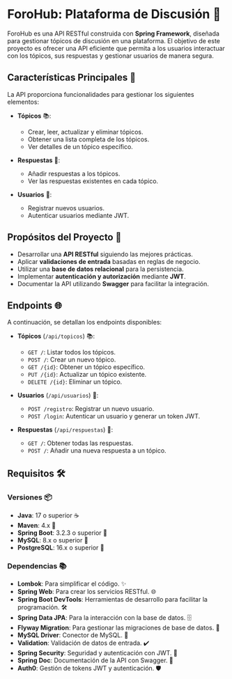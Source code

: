# ForoHub: Plataforma de Discusión 🎉

ForoHub es una API RESTful construida con **Spring Framework**, diseñada para gestionar tópicos de discusión en una plataforma. El objetivo de este proyecto es ofrecer una API eficiente que permita a los usuarios interactuar con los tópicos, sus respuestas y gestionar usuarios de manera segura.

## Características Principales 🚀

La API proporciona funcionalidades para gestionar los siguientes elementos:

- **Tópicos** 📚:
  - Crear, leer, actualizar y eliminar tópicos.
  - Obtener una lista completa de los tópicos.
  - Ver detalles de un tópico específico.

- **Respuestas** 💬:
  - Añadir respuestas a los tópicos.
  - Ver las respuestas existentes en cada tópico.

- **Usuarios** 👤:
  - Registrar nuevos usuarios.
  - Autenticar usuarios mediante JWT.

## Propósitos del Proyecto 🎯

- Desarrollar una **API RESTful** siguiendo las mejores prácticas.
- Aplicar **validaciones de entrada** basadas en reglas de negocio.
- Utilizar una **base de datos relacional** para la persistencia.
- Implementar **autenticación y autorización** mediante **JWT**.
- Documentar la API utilizando **Swagger** para facilitar la integración.

## Endpoints 🌐

A continuación, se detallan los endpoints disponibles:

- **Tópicos** (`/api/topicos`) 📚:
  - `GET /`: Listar todos los tópicos.
  - `POST /`: Crear un nuevo tópico.
  - `GET /{id}`: Obtener un tópico específico.
  - `PUT /{id}`: Actualizar un tópico existente.
  - `DELETE /{id}`: Eliminar un tópico.

- **Usuarios** (`/api/usuarios`) 👤:
  - `POST /registro`: Registrar un nuevo usuario.
  - `POST /login`: Autenticar un usuario y generar un token JWT.

- **Respuestas** (`/api/respuestas`) 💬:
  - `GET /`: Obtener todas las respuestas.
  - `POST /`: Añadir una nueva respuesta a un tópico.

## Requisitos 🛠️

### Versiones 📦

- **Java**: 17 o superior ☕
- **Maven**: 4.x 🔧
- **Spring Boot**: 3.2.3 o superior 🚀
- **MySQL**: 8.x o superior 🐬
- **PostgreSQL**: 16.x o superior 🍇

### Dependencias 📚

- **Lombok**: Para simplificar el código. ✨
- **Spring Web**: Para crear los servicios RESTful. 🌐
- **Spring Boot DevTools**: Herramientas de desarrollo para facilitar la programación. 🛠️
- **Spring Data JPA**: Para la interacción con la base de datos. 🗄️
- **Flyway Migration**: Para gestionar las migraciones de base de datos. 🔄
- **MySQL Driver**: Conector de MySQL. 🐬
- **Validation**: Validación de datos de entrada. ✔️
- **Spring Security**: Seguridad y autenticación con JWT. 🔐
- **Spring Doc**: Documentación de la API con Swagger. 📖
- **Auth0**: Gestión de tokens JWT y autenticación. 🛡️

